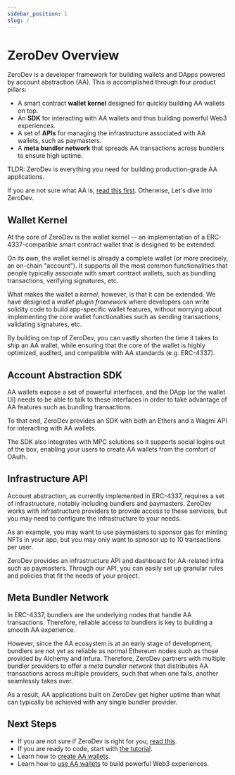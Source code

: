 ```yaml
---
sidebar_position: 1
slug: /
---
```


# ZeroDev Overview

ZeroDev is a developer framework for building wallets and DApps powered by account abstraction (AA).  This is accomplished through four product pillars:

- A smart contract **wallet kernel** designed for quickly building AA wallets on top.
- An **SDK** for interacting with AA wallets and thus building powerful Web3 experiences.
- A set of **APIs** for managing the infrastructure associated with AA wallets, such as paymasters.
- A **meta bundler network** that spreads AA transactions across bundlers to ensure high uptime.

TLDR: ZeroDev is everything you need for building production-grade AA applications.

If you are not sure what AA is, [read this first](/introduction/why-account-abstraction).  Otherwise, Let's dive into ZeroDev.

## Wallet Kernel

At the core of ZeroDev is the wallet kernel -- an implementation of a ERC-4337-compatible smart contract wallet that is designed to be extended.

On its own, the wallet kernel is already a complete wallet (or more precisely, an on-chain "account").  It supports all the most common functionalities that people typically associate with smart contract wallets, such as bundling transactions, verifying signatures, etc.

What makes the wallet a *kernel*, however, is that it can be extended.  We have designed a *wallet plugin framework* where developers can write solidity code to build app-specific wallet features, without worrying about implementing the core wallet functionalties such as sending transactions, validating signatures, etc.

By building on top of ZeroDev, you can vastly shorten the time it takes to ship an AA wallet, while ensuring that the core of the wallet is highly optimized, audited, and compatible with AA standards (e.g. ERC-4337).

## Account Abstraction SDK

AA wallets expose a set of powerful interfaces, and the DApp (or the wallet UI) needs to be able to talk to these interfaces in order to take advantage of AA features such as bundling transactions.

To that end, ZeroDev provides an SDK with both an Ethers and a Wagmi API for interacting with AA wallets.

The SDK also integrates with MPC solutions so it supports social logins out of the box, enabling your users to create AA wallets from the comfort of OAuth.

## Infrastructure API

Account abstraction, as currently implemented in ERC-4337, requires a set of infrastructure, notably including bundlers and paymasters.  ZeroDev works with infrastructure providers to provide access to these services, but you may need to configure the infrastructure to your needs.

As an example, you may want to use paymasters to sponsor gas for minting NFTs in your app, but you may only want to spnosor up to 10 transactions per user.

ZeroDev provides an infrastructure API and dashboard for AA-related infra such as paymasters.  Through our API, you can easily set up granular rules and policies that fit the needs of your project.

## Meta Bundler Network

In ERC-4337, bundlers are the underlying nodes that handle AA transactions.  Therefore, reliable access to bundlers is key to building a smooth AA experience.

However, since the AA ecosystem is at an early stage of development, bundlers are not yet as reliable as normal Ethereum nodes such as those provided by Alchemy and Infura.  Therefore, ZeroDev partners with multiple bundler providers to offer a *meta bundler network* that distributes AA transactions across multiple providers, such that when one fails, another seamlessly takes over.

As a result, AA applications built on ZeroDev get higher uptime than what can typically be achieved with any single bundler provider.

## Next Steps

- If you are not sure if ZeroDev is right for you, [read this](/introduction/who-is-zerodev-for).
- If you are ready to code, start with [the tutorial](/getting-started).
- Learn how to [create AA wallets](/create-wallets/overview).
- Learn how to [use AA wallets](/use-wallets/overview) to build powerful Web3 experiences.